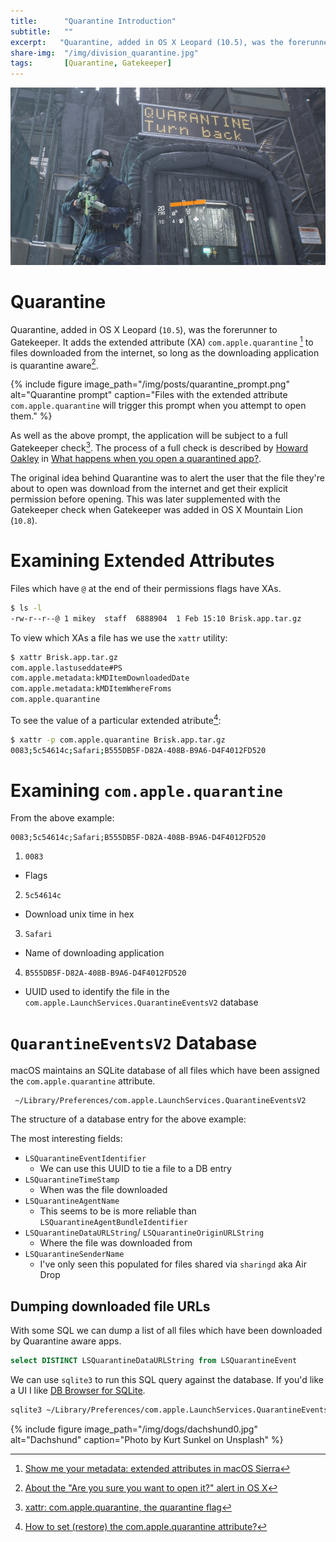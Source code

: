 ```yaml
---
title:      "Quarantine Introduction"
subtitle:   ""
excerpt:   "Quarantine, added in OS X Leopard (10.5), was the forerunner to Gatekeeper. It adds the extended attribute com.apple.quarantine to files downloaded from the internet, so long as the downloading application is quarantine aware."
share-img:  "/img/division_quarantine.jpg"
tags:       [Quarantine, Gatekeeper]
---
```


![no-alignment](/img/posts/division_quarantine.jpg)


# Quarantine

Quarantine, added in OS X Leopard (`10.5`), was the forerunner to Gatekeeper. It adds the extended attribute (XA) `com.apple.quarantine` [^1] to files downloaded from the internet, so long as the downloading application is quarantine aware[^2].

{% include figure image_path="/img/posts/quarantine_prompt.png" alt="Quarantine prompt" caption="Files with the extended attribute `com.apple.quarantine` will trigger this prompt when you attempt to open them." %} 

As well as the above prompt, the application will be subject to a full Gatekeeper check[^3]. The process of a full check is described by [Howard Oakley](https://twitter.com/howardnoakley) in [What happens when you open a quarantined app?](https://eclecticlight.co/2018/08/03/what-happens-when-you-open-a-quarantined-app/).

The original idea behind Quarantine was to alert the user that the file they're about to open was download from the internet and get their explicit permission before opening. This was later supplemented with the Gatekeeper check when Gatekeeper was added in OS X Mountain Lion (`10.8`).


# Examining Extended Attributes

Files which have `@` at the end of their permissions flags have XAs.

```bash
$ ls -l
-rw-r--r--@ 1 mikey  staff  6888904  1 Feb 15:10 Brisk.app.tar.gz
```

To view which XAs a file has we use the `xattr` utility:

```bash
$ xattr Brisk.app.tar.gz 
com.apple.lastuseddate#PS
com.apple.metadata:kMDItemDownloadedDate
com.apple.metadata:kMDItemWhereFroms
com.apple.quarantine
```

To see the value of a particular extended atribute[^4]: 

```bash
$ xattr -p com.apple.quarantine Brisk.app.tar.gz 
0083;5c54614c;Safari;B555DB5F-D82A-408B-B9A6-D4F4012FD520
```


# Examining `com.apple.quarantine`

From the above example: 
```
0083;5c54614c;Safari;B555DB5F-D82A-408B-B9A6-D4F4012FD520
```

 1. `0083`
   - Flags 
 2. `5c54614c`
   - Download unix time in hex 
 3. `Safari`
   - Name of downloading application
 4. `B555DB5F-D82A-408B-B9A6-D4F4012FD520`
   - UUID used to identify the file in the `com.apple.LaunchServices.QuarantineEventsV2` database


# `QuarantineEventsV2` Database


macOS maintains an SQLite database of all files which have been assigned the `com.apple.quarantine` attribute. 

```
 ~/Library/Preferences/com.apple.LaunchServices.QuarantineEventsV2
```

The structure of a database entry for the above example:

<script src="https://gist.github.com/0xmachos/73711442b346a1cb3b7b43256b74f66c.js"></script>

The most interesting fields:

- `LSQuarantineEventIdentifier`
  - We can use this UUID to tie a file to a DB entry
- `LSQuarantineTimeStamp`
  - When was the file downloaded
- `LSQuarantineAgentName`
  - This seems to be is more reliable than `LSQuarantineAgentBundleIdentifier`
- `LSQuarantineDataURLString`/ `LSQuarantineOriginURLString`
  - Where the file was downloaded from
- `LSQuarantineSenderName`
  - I've only seen this populated for files shared via `sharingd` aka Air Drop


## Dumping downloaded file URLs

With some SQL we can dump a list of all files which have been downloaded by Quarantine aware apps.

```sql
select DISTINCT LSQuarantineDataURLString from LSQuarantineEvent
```

We can use `sqlite3` to run this SQL query against the database. If you'd like a UI I like [DB Browser for SQLite](https://sqlitebrowser.org).

```bash
sqlite3 ~/Library/Preferences/com.apple.LaunchServices.QuarantineEventsV2 'select DISTINCT LSQuarantineDataURLString from LSQuarantineEvent'
```


{% include figure image_path="/img/dogs/dachshund0.jpg" alt="Dachshund" caption="Photo by Kurt Sunkel on Unsplash" %} 


[^1]: [Show me your metadata: extended attributes in macOS Sierra](https://eclecticlight.co/2017/08/14/show-me-your-metadata-extended-attributes-in-macos-sierra/)
[^2]: [About the "Are you sure you want to open it?" alert in OS X](https://support.apple.com/en-gb/HT201940)
[^3]: [xattr: com.apple.quarantine, the quarantine flag](https://eclecticlight.co/2017/12/11/xattr-com-apple-quarantine-the-quarantine-flag/)
[^4]: [How to set (restore) the com.apple.quarantine attribute?](https://apple.stackexchange.com/questions/256625/how-to-set-restore-the-com-apple-quarantine-attribute)

